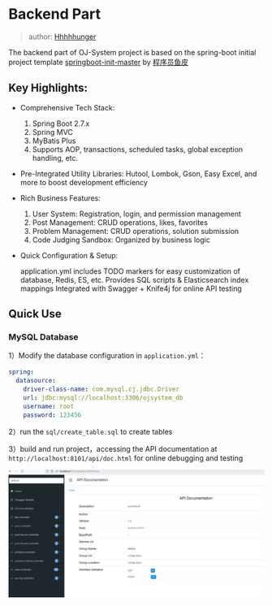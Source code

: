 # Backend Part
> author: [Hhhhhunger](https://github.com/HHHHHunger98)

The backend part of OJ-System project is based on the spring-boot initial project template [springboot-init-master](https://github.com/LURENYUANSHI/springboot-init-master) by [程序员鱼皮](https://github.com/liyupi)

## Key Highlights:

- Comprehensive Tech Stack:
    1. Spring Boot 2.7.x
    2. Spring MVC
    3. MyBatis Plus
    4. Supports AOP, transactions, scheduled tasks, global exception handling, etc.

- Pre-Integrated Utility Libraries:
    Hutool, Lombok, Gson, Easy Excel, and more to boost development efficiency
- Rich Business Features:
    1. User System: Registration, login, and permission management
    2. Post Management: CRUD operations, likes, favorites
    3. Problem Management: CRUD operations, solution submission
    4. Code Judging Sandbox: Organized by business logic
- Quick Configuration & Setup:

    application.yml includes TODO markers for easy customization of database, Redis, ES, etc.
    Provides SQL scripts & Elasticsearch index mappings
    Integrated with Swagger + Knife4j for online API testing

## Quick Use

### MySQL Database

1）Modify the database configuration in `application.yml`：

```yml
spring:
  datasource:
    driver-class-name: com.mysql.cj.jdbc.Driver
    url: jdbc:mysql://localhost:3306/ojsystem_db
    username: root
    password: 123456
```

2）run the `sql/create_table.sql` to create tables

3）build and run project，accessing the API documentation at `http://localhost:8101/api/doc.html` for online debugging and testing

![](doc/swagger.png)
